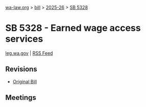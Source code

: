 [wa-law.org](/) > [bill](/bill/) > [2025-26](/bill/2025-26/) > [SB 5328](/bill/2025-26/sb/5328/)

# SB 5328 - Earned wage access services
[leg.wa.gov](https://app.leg.wa.gov/billsummary?BillNumber=5328&Year=2025&Initiative=false) | [RSS Feed](./rss.xml)

## Revisions
* [Original Bill](1/)

## Meetings